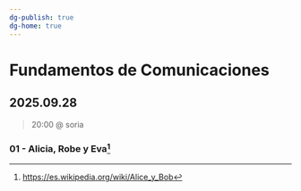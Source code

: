 ```yaml
---
dg-publish: true
dg-home: true
---
```

# Fundamentos de Comunicaciones

## 2025.09.28

> 20:00 @ soria

### 01 - Alicia, Robe y Eva[^1]

[^1]: https://es.wikipedia.org/wiki/Alice_y_Bob